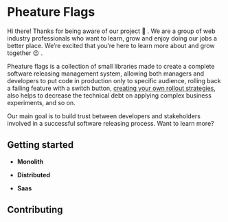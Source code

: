 # Pheature Flags

Hi there! Thanks for being aware of our project :wave: . We are a group of web industry professionals who want to learn,
grow and enjoy doing our jobs a better place. We’re excited that you’re here to learn more about and grow together :wink: . 

Pheature flags is a collection of small libraries made to create a complete software releasing management system, 
allowing both managers and developers to put code in production only to specific audience,
rolling back a failing feature with a switch button, [creating your own rollout strategies](), also helps to decrease 
the technical debt on applying complex business experiments, and so on.

Our main goal is to build trust between developers and stakeholders involved in a successful software releasing process. 
Want to learn more?

## Getting started

* **Monolith**

* **Distributed**

* **Saas**

## Contributing



